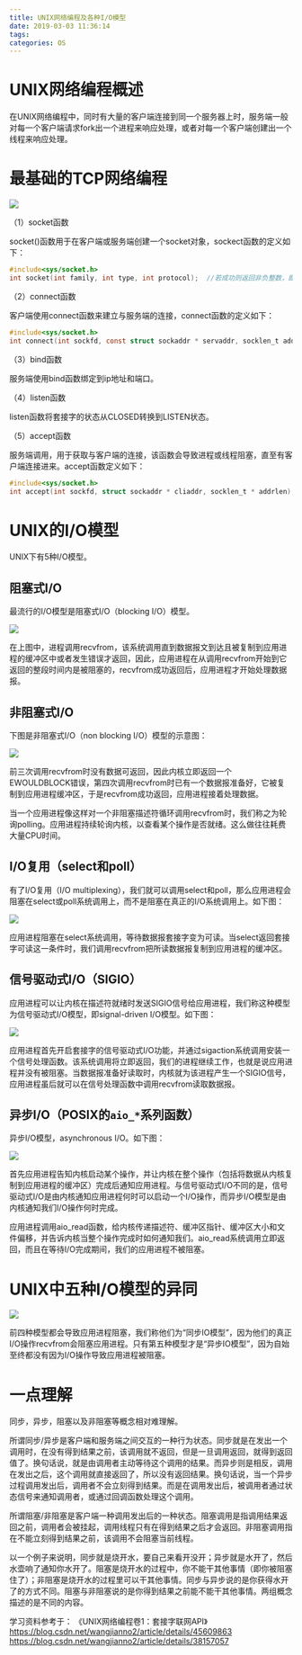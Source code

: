 ```yaml
---
title: UNIX网络编程及各种I/O模型
date: 2019-03-03 11:36:14
tags:
categories: OS
---
```


# UNIX网络编程概述

在UNIX网络编程中，同时有大量的客户端连接到同一个服务器上时，服务端一般对每一个客户端请求fork出一个进程来响应处理，或者对每一个客户端创建出一个线程来响应处理。

# 最基础的TCP网络编程

![](/images/unix_io_1_1.png)

（1）socket函数

socket()函数用于在客户端或服务端创建一个socket对象，sockect函数的定义如下：

```c
#include<sys/socket.h>
int socket(int family, int type, int protocol);  //若成功则返回非负整数，即为socket的文件描述符fd。若失败则返回-1
```

（2）connect函数

客户端使用connect函数来建立与服务端的连接，connect函数的定义如下：

```c
#include<sys/socket.h>
int connect(int sockfd, const struct sockaddr * servaddr, socklen_t addrlen);  //若成功则返回0，若失败则返回-1
```

（3）bind函数

服务端使用bind函数绑定到ip地址和端口。

（4）listen函数

listen函数将套接字的状态从CLOSED转换到LISTEN状态。

（5）accept函数

服务端调用，用于获取与客户端的连接，该函数会导致进程或线程阻塞，直至有客户端连接进来。accept函数定义如下：

```c
#include<sys/socket.h>
int accept(int sockfd, struct sockaddr * cliaddr, socklen_t * addrlen);  //若accept成功，则返回一个全新的文件描述符，代表着与客户端的网络连接
```

# UNIX的I/O模型

UNIX下有5种I/O模型。

## 阻塞式I/O

最流行的I/O模型是阻塞式I/O（blocking I/O）模型。

![](/images/unix_io_1_2.png)

在上图中，进程调用recvfrom，该系统调用直到数据报文到达且被复制到应用进程的缓冲区中或者发生错误才返回，因此，应用进程在从调用recvfrom开始到它返回的整段时间内是被阻塞的，recvfrom成功返回后，应用进程才开始处理数据报。

## 非阻塞式I/O

下图是非阻塞式I/O（non blocking I/O）模型的示意图：

![](/images/unix_io_1_3.png)

前三次调用recvfrom时没有数据可返回，因此内核立即返回一个EWOULDBLOCK错误，第四次调用recvfrom时已有一个数据报准备好，它被复制到应用进程缓冲区，于是recvfrom成功返回，应用进程接着处理数据。

当一个应用进程像这样对一个非阻塞描述符循环调用recvfrom时，我们称之为轮询polling。应用进程持续轮询内核，以查看某个操作是否就绪。这么做往往耗费大量CPU时间。

## I/O复用（select和poll）

有了I/O复用（I/O multiplexing），我们就可以调用select和poll，那么应用进程会阻塞在select或poll系统调用上，而不是阻塞在真正的I/O系统调用上。如下图：

![](/images/unix_io_1_4.png)

应用进程阻塞在select系统调用，等待数据报套接字变为可读。当select返回套接字可读这一条件时，我们调用recvfrom把所读数据报复制到应用进程的缓冲区。

## 信号驱动式I/O（SIGIO）

应用进程可以让内核在描述符就绪时发送SIGIO信号给应用进程，我们称这种模型为信号驱动式I/O模型，即signal-driven I/O模型。如下图：

![](/images/unix_io_1_5.png)

应用进程首先开启套接字的信号驱动式I/O功能，并通过sigaction系统调用安装一个信号处理函数。该系统调用将立即返回，我们的进程继续工作，也就是说应用进程并没有被阻塞。当数据报准备好读取时，内核就为该进程产生一个SIGIO信号，应用进程虽后就可以在信号处理函数中调用recvfrom读取数据报。

## 异步I/O（POSIX的`aio_*`系列函数）

异步I/O模型，asynchronous I/O。如下图：

![](/images/unix_io_1_6.png)

首先应用进程告知内核启动某个操作，并让内核在整个操作（包括将数据从内核复制到应用进程的缓冲区）完成后通知应用进程。与信号驱动式I/O不同的是，信号驱动式I/O是由内核通知应用进程何时可以启动一个I/O操作，而异步I/O模型是由内核通知我们I/O操作何时完成。

应用进程调用aio_read函数，给内核传递描述符、缓冲区指针、缓冲区大小和文件偏移，并告诉内核当整个操作完成时如何通知我们。aio_read系统调用立即返回，而且在等待I/O完成期间，我们的应用进程不被阻塞。

# UNIX中五种I/O模型的异同

![](/images/unix_io_1_7.png)

前四种模型都会导致应用进程阻塞，我们称他们为“同步IO模型”，因为他们的真正I/O操作recvfrom会阻塞应用进程。只有第五种模型才是“异步IO模型”，因为自始至终都没有因为I/O操作导致应用进程被阻塞。

# 一点理解

同步，异步，阻塞以及非阻塞等概念相对难理解。

所谓同步/异步是客户端和服务端之间交互的一种行为状态。同步就是在发出一个调用时，在没有得到结果之前，该调用就不返回，但是一旦调用返回，就得到返回值了。换句话说，就是由调用者主动等待这个调用的结果。而异步则是相反，调用在发出之后，这个调用就直接返回了，所以没有返回结果。换句话说，当一个异步过程调用发出后，调用者不会立刻得到结果。而是在调用发出后，被调用者通过状态信号来通知调用者，或通过回调函数处理这个调用。

所谓阻塞/非阻塞是客户端一种调用发出后的一种状态。阻塞调用是指调用结果返回之前，调用者会被挂起，调用线程只有在得到结果之后才会返回。非阻塞调用指在不能立刻得到结果之前，该调用不会阻塞当前线程。

以一个例子来说明，同步就是烧开水，要自己来看开没开；异步就是水开了，然后水壶响了通知你水开了。阻塞是烧开水的过程中，你不能干其他事情（即你被阻塞住了）；非阻塞是烧开水的过程里可以干其他事情。同步与异步说的是你获得水开了的方式不同。阻塞与非阻塞说的是你得到结果之前能不能干其他事情。两组概念描述的是不同的内容。

学习资料参考于：
《UNIX网络编程卷1：套接字联网API》
https://blog.csdn.net/wangjianno2/article/details/45609863
https://blog.csdn.net/wangjianno2/article/details/38157057
